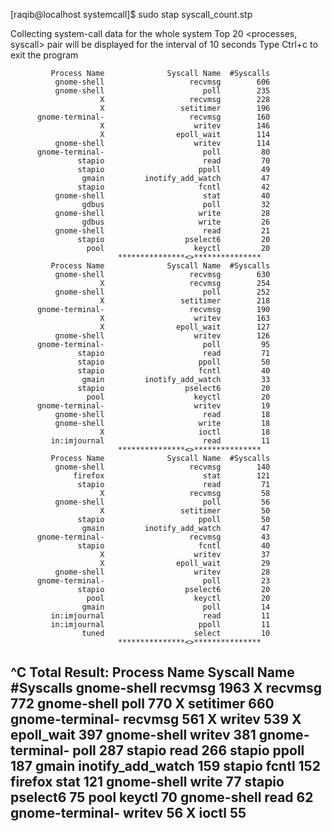 [raqib@localhost systemcall]$ sudo stap syscall_count.stp 

Collecting system-call data for the whole system
Top 20 <processes, syscall> pair will be displayed for the interval of 10 seconds
Type Ctrl+c to exit the program


             Process Name              Syscall Name  #Syscalls
              gnome-shell                   recvmsg        606
              gnome-shell                      poll        235
                        X                   recvmsg        228
                        X                 setitimer        196
          gnome-terminal-                   recvmsg        160
                        X                    writev        146
                        X                epoll_wait        114
              gnome-shell                    writev        114
          gnome-terminal-                      poll         80
                   stapio                      read         70
                   stapio                     ppoll         49
                    gmain         inotify_add_watch         47
                   stapio                     fcntl         42
              gnome-shell                      stat         40
                    gdbus                      poll         32
              gnome-shell                     write         28
                    gdbus                     write         26
              gnome-shell                      read         21
                   stapio                  pselect6         20
                     pool                    keyctl         20
                            ***************<>***************
             Process Name              Syscall Name  #Syscalls
              gnome-shell                   recvmsg        630
                        X                   recvmsg        254
              gnome-shell                      poll        252
                        X                 setitimer        218
          gnome-terminal-                   recvmsg        190
                        X                    writev        163
                        X                epoll_wait        127
              gnome-shell                    writev        126
          gnome-terminal-                      poll         95
                   stapio                      read         71
                   stapio                     ppoll         50
                   stapio                     fcntl         40
                    gmain         inotify_add_watch         33
                   stapio                  pselect6         20
                     pool                    keyctl         20
          gnome-terminal-                    writev         19
              gnome-shell                      read         18
              gnome-shell                     write         18
                        X                     ioctl         18
             in:imjournal                      read         11
                            ***************<>***************
             Process Name              Syscall Name  #Syscalls
              gnome-shell                   recvmsg        140
                  firefox                      stat        121
                   stapio                      read         71
                        X                   recvmsg         58
              gnome-shell                      poll         56
                        X                 setitimer         50
                   stapio                     ppoll         50
                    gmain         inotify_add_watch         47
          gnome-terminal-                   recvmsg         43
                   stapio                     fcntl         40
                        X                    writev         37
                        X                epoll_wait         29
              gnome-shell                    writev         28
          gnome-terminal-                      poll         23
                   stapio                  pselect6         20
                     pool                    keyctl         20
                    gmain                      poll         14
             in:imjournal                      read         11
             in:imjournal                     ppoll         11
                    tuned                    select         10
                            ***************<>***************
^C
Total Result:
             Process Name              Syscall Name  #Syscalls
              gnome-shell                   recvmsg       1963
                        X                   recvmsg        772
              gnome-shell                      poll        770
                        X                 setitimer        660
          gnome-terminal-                   recvmsg        561
                        X                    writev        539
                        X                epoll_wait        397
              gnome-shell                    writev        381
          gnome-terminal-                      poll        287
                   stapio                      read        266
                   stapio                     ppoll        187
                    gmain         inotify_add_watch        159
                   stapio                     fcntl        152
                  firefox                      stat        121
              gnome-shell                     write         77
                   stapio                  pselect6         75
                     pool                    keyctl         70
              gnome-shell                      read         62
          gnome-terminal-                    writev         56
                        X                     ioctl         55
------------------------------------------------------------------------
